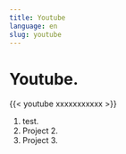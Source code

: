 ```yaml
---
title: Youtube
language: en
slug: youtube
---
```


# Youtube.

{{< youtube xxxxxxxxxxx >}}

1. test.
2. Project 2.
3. Project 3.
